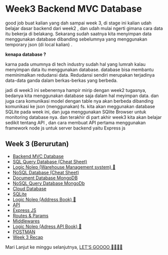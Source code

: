 # Week3 Backend MVC Database
good job buat kalian yang dah sampai week 3, di stage ini kalian udah belajar dasar backend dari week2 , dan udah mulai ngerti gimana cara data itu bekerja di belakang. Sekarang sudah saatnya kita menyimpan data menggunakan database dibanding sebelumnya yang menggunakan temporary json (di local kalian) .

**kenapa database ?**

karna pada umumnya di tech industry sudah hal yang lumrah kalau menyimpan data itu menggunakan database. database bisa membantu meminimalkan redudansi data. Redudansi sendiri merupakan terjadinya data-data ganda dalam berkas-berkas yang berbeda. 

jadi di week3 ini sebenernya hampir mirip dengan week2 tugasnya, bedanya kita menggunakan database saja dalam hal meyimpan data. dan juga cara komunikasi model dengan table nya akan berbeda dibanding komunikasi ke json (menggunakan) fs.
kita akan meggunakan database SQLite pada week ini, dan juga menggunakan SQlite Browser untuk monitoring database nya. dan terakhir di part akhir week3 kita akan belajar sedikit tentang API , dan cara membuat API pertama menggunakan framework node js untuk server backend yaitu Express js

## Week 3 (Berurutan) 
- [Backend MVC Database](https://github.com/RPN-Phase-1/Week3-Backend-MVC-Database/blob/main/study_material/backend-mvc-database.md)
- [SQL Query Database (Cheat Sheet) ](https://github.com/RPN-Phase-1/Week3-Backend-MVC-Database/blob/main/study_material/sql-query-database.md)
- [Logic Nolep (Warehouse Management system) :exploding_head: ](https://github.com/RPN-Phase-1/Week3-Backend-MVC-Database/blob/main/logic_nolep/warehouse-system.md)
- [NoSQL Database (Cheat Sheet) ](https://github.com/RPN-Phase-1/Week3-Backend-MVC-Database/blob/main/study_material/nosql-database.md)
- [Document Database MongoDB](https://github.com/RPN-Phase-1/Week3-Backend-MVC-Database/blob/main/study_material/document-db-mongo.md)
- [NoSQL Query Database MongoDb]()
- [Cloud Database](https://github.com/RPN-Phase-1/Week3-Backend-MVC-Database/blob/main/study_material/cloud-database.md)
- [SQLite](https://github.com/RPN-Phase-1/Week3-Backend-MVC-Database/blob/main/study_material/sqlite.md)
- [Logic Nolep (Address Book) :exploding_head: ](https://github.com/RPN-Phase-1/Week3-Backend-MVC-Database/blob/main/logic_nolep/ln-address-book.md)
- [API](https://github.com/RPN-Phase-1/Week3-Backend-MVC-Database/blob/main/study_material/API.md)
- [Express JS](https://github.com/RPN-Phase-1/Week3-Backend-MVC-Database/blob/main/study_material/express.md)
- [Routes & Params](https://github.com/RPN-Phase-1/Week3-Backend-MVC-Database/blob/main/study_material/routes-and-params.md)
- [Middlewares](https://github.com/RPN-Phase-1/Week3-Backend-MVC-Database/blob/main/study_material/middleware.md)
- [Logic Nolep (Adress API Book) :exploding_head: ](https://github.com/RPN-Phase-1/Week3-Backend-MVC-Database/blob/main/logic_nolep/ln-address-book-api.md)
- [POSTMAN](https://github.com/RPN-Phase-1/Week3-Backend-MVC-Database/blob/main/study_material/postman.md)
- [Week 3 Recap](https://github.com/RPN-Phase-1/Week3-Backend-MVC-Database/blob/main/study_material/week3-recap.md)

Mari Lanjut ke minggu selanjutnya, [LET'S GOOOO :rocket::rocket::rocket::rocket: ](https://github.com/RPN-Phase-1/Week4-Backend-Server-API)
